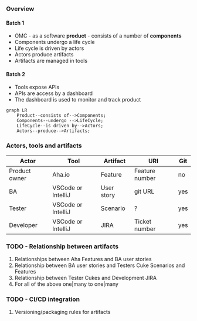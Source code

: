 ### Overview
#### Batch 1
 - OMC -  as a software **product** - consists of a number of **components**
 - Components undergo a life cycle
 - Life cycle is driven by actors
 - Actors produce artifacts
 - Artifacts are managed in tools
#### Batch 2
 - Tools expose APIs
 - APIs are access by a dashboard
 - The dashboard is used to monitor and track product 

```mermaid
graph LR
    Product--consists of-->Components;
    Components--undergo -->LifeCycle;
    LifeCycle--is driven by-->Actors;
    Actors--produce-->Artifacts;
```
### Actors, tools and artifacts
|Actor|Tool|Artifact|URI|Git
|--|--|--|--|--|
|Product owner| Aha.io |Feature|Feature number|no
|BA|VSCode or IntelliJ|User story|git URL|yes
|Tester|VSCode or IntelliJ|Scenario|?|yes
|Developer|VSCode or IntelliJ|JIRA|Ticket number|yes

### TODO - Relationship between artifacts
 1. Relationships between Aha Features and BA user stories
 2. Relationship between BA user stories and Testers Cuke Scenarios and Features
 3. Relationship between Tester Cukes and Development JIRA
 4. For all of the above one|many to one|many
 ### TODO - CI/CD integration
 1. Versioning/packaging rules for artifacts

<!--stackedit_data:
eyJoaXN0b3J5IjpbLTU1ODkzMTQ4NywtMjAzNzc1MDkzMCwtND
MxMjA5NjI2LC0xODg1MDM0NjkyLDE0NTQ3MDg3MzEsLTY3OTE0
NjI3MCwxODMwMzkwNDU1LC00NjYzNTE4NDldfQ==
-->